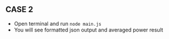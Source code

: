 ## CASE 2

- Open terminal and run `node main.js`
- You will see formatted json output and averaged power result
